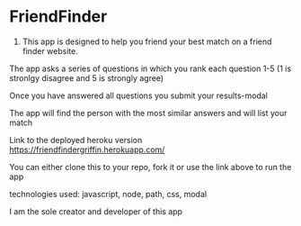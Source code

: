 # FriendFinder

1. This app is designed to help you friend your best match on a friend finder website.

The app asks a series of questions in which you rank each question 1-5 (1 is stronlgy disagree and 5 is strongly agree)

Once you have answered all questions you submit your results-modal

The app will find the person with the most similar answers and will list your match

Link to the deployed heroku version  https://friendfindergriffin.herokuapp.com/

You can either clone this to your repo, fork it or use the link above to run the app

technologies used: javascript, node, path, css, modal

I am the sole creator and developer of this app